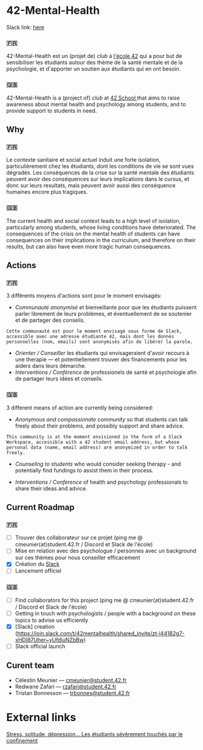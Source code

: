 # 42-Mental-Health

Slack link: [here](https://join.slack.com/t/42mentalhealth/shared_invite/zt-l44182g7-xHDI87Uher~yUfdiuNZbBw)

### 🇫🇷
42-Mental-Health est un (projet de) _club_ à [l'école 42](https://www.42.fr) qui a pour but de sensibiliser les étudiants autour des thème de la santé mentale et de la psychologie, et d'apporter un soutien aux étudiants qui en ont besoin.

### 🇬🇧
42-Mental-Health is a (project of) _club_ at [42 School ](https://www.42.fr) that aims to raise awareness about mental health and psychology among students, and to provide support to students in need.

## Why

### 🇫🇷
Le contexte sanitaire et social actuel induit une forte isolation, particulièrement chez les étudiants, dont les conditions de vie se sont vues dégradés. Les conséquences de la crise sur la santé mentale des étudiants peuvent avoir des conséquences sur leurs implications dans le cursus, et donc sur leurs resultats, mais peuvent avoir aussi des conséquence humaines encore plus tragiques.

### 🇬🇧
The current health and social context leads to a high level of isolation, particularly among students, whose living conditions have deteriorated. The consequences of the crisis on the mental health of students can have consequences on their implications in the curriculum, and therefore on their results, but can also have even more tragic human consequences.

## Actions

### 🇫🇷
3 différents moyens d'actions sont pour le moment envisagés:

- _Communauté anonymisé_ et bienveillante pour que les étudiants puissent parler librement de leurs problèmes, et éventuellement de se soutenier et de partager des conseils.
```
Cette communauté est pour le moment envisagé sous forme de Slack, accessible avec une adresse étudiante 42, mais dont les donnés personnelles (nom, emails) sont anonymisés afin de libérer la parole.
```
- _Orienter / Conseiller_ les étudiants qui envisageraient d'avoir recours à une therapie — et potentiellement trouver des financements pour les aiders dans leurs démarche.
- _Interventions / Conférence_ de professionels de santé et psychologie afin de partager leurs idées et conseils.

### 🇬🇧
3 different means of action are currently being considered:

- _Anonymous and compassionate community_ so that students can talk freely about their problems, and possibly support and share advice.
```
This community is at the moment envisioned in the form of a Slack Workspace, accessible with a 42 student email address, but whose personal data (name, email address) are anonymized in order to talk freely.
```
- _Counseling to students_ who would consider seeking therapy - and potentially find fundings to assist them in their process.

- _Interventions / Conference_ of health and psychology professionals to share their ideas and advice.

## Current Roadmap
### 🇫🇷
- [ ] Trouver des collaborateur sur ce projet (ping me @ cmeunier(at)student.42.fr / Discord et Slack de l'école)
- [ ] Mise en relation avec des psychologue / personnes avec un background sur ces thèmes pour nous conseiller efficacement
- [x] Création du [Slack](https://join.slack.com/t/42mentalhealth/shared_invite/zt-l44182g7-xHDI87Uher~yUfdiuNZbBw)
- [ ] Lancement officiel

### 🇬🇧
- [ ] Find collaborators for this project (ping me @ cmeunier(at)student.42.fr / Discord et Slack de l'école)
- [ ] Getting in touch with psychologists / people with a background on these topics to advise us efficiently
- [x] [Slack] creation (https://join.slack.com/t/42mentalhealth/shared_invite/zt-l44182g7-xHDI87Uher~yUfdiuNZbBw)
- [ ] Slack official launch

## Curent team
- Célestin Meunier    —   cmeunier@student.42.fr
- Redwane Zafari      —   rzafari@student.42.fr
- Tristan Bonnesson   —   trbonnes@student.42.fr

# External links
[Stress, solitude, dépression… Les étudiants sévèrement touchés par le confinement](https://www.letudiant.fr/lifestyle/Sante-mutuelle-et-assurance/solitude-depression-les-etudiants-sont-severement-touches-par-le-confinement.html)